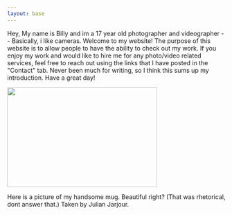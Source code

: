 ```yaml
---
layout: base
---
```

Hey, My name is Billy and im a 17 year old photographer and videographer -- Basically, i like cameras. Welcome to my website! The purpose of this website is to allow people to have the ability to check out my work. If you enjoy my work and would like to hire me for any photo/video related services, feel free to reach out using the links that I have posted in the "Contact" tab. Never been much for writing, so I think this sums up my introduction. Have a great day!

<img src="photos/IMG_5074.jpg" width="346" height="230.8" class="me">
<p class="caption"> Here is a picture of my handsome mug. Beautiful right? (That was rhetorical, dont answer that.) Taken by Julian Jarjour.</p>